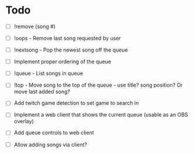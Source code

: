 # Todo

- [ ] !remove (song #)
- [ ] !oops - Remove last song requested by user
- [ ] !nextsong - Pop the newest song off the queue
- [ ] Implement proper ordering of the queue
- [ ] !queue - List songs in queue
- [ ] !top - Move song to the top of the queue - use title? song position? Or move last added song?


- [ ] Add twitch game detection to set game to search in
- [ ] Implement a web client that shows the current queue (usable as an OBS overlay)
- [ ] Add queue controls to web client
- [ ] Allow adding songs via client?

